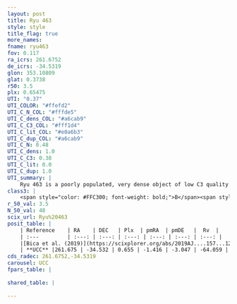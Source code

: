 ```yaml
---
layout: post
title: Ryu 463
style: style
title_flag: true
more_names: 
fname: ryu463
fov: 0.117
ra_icrs: 261.6752
de_icrs: -34.5319
glon: 353.10809
glat: 0.3738
r50: 3.5
plx: 0.65475
UTI: "0.37"
UTI_COLOR: "#ffefd2"
UTI_C_N_COL: "#fffde5"
UTI_C_dens_COL: "#a6cab9"
UTI_C_C3_COL: "#fff1d4"
UTI_C_lit_COL: "#e0a6b3"
UTI_C_dup_COL: "#a6cab9"
UTI_C_N: 0.48
UTI_C_dens: 1.0
UTI_C_C3: 0.38
UTI_C_lit: 0.0
UTI_C_dup: 1.0
UTI_summary: |
    Ryu 463 is a poorly populated, very dense object of low C3 quality. It is rarely studied in the literature, with no articles listed in the last 6 years.
class3: |
    <span style="color: #FFC300; font-weight: bold;">B</span><span style="color: red; font-weight: bold;">C</span>
r_50_val: 3.5
N_50_val: 48
scix_url: Ryu%20463
posit_table: |
    | Reference    | RA    | DEC   | Plx  | pmRA  | pmDE   |  Rv  |
    | :---         | :---: | :---: | :---: | :---: | :---: | :---: |
    |[Bica et al. (2019)](https://scixplorer.org/abs/2019AJ....157...12B) | 261.652 | -34.544 | -- | -- | -- | -- |
    | **UCC** |261.675 | -34.532 | 0.655 | -1.416 | -3.047 | -64.059 | 
cds_radec: 261.6752,-34.5319
carousel: UCC
fpars_table: |
    
shared_table: |
    
---
```

